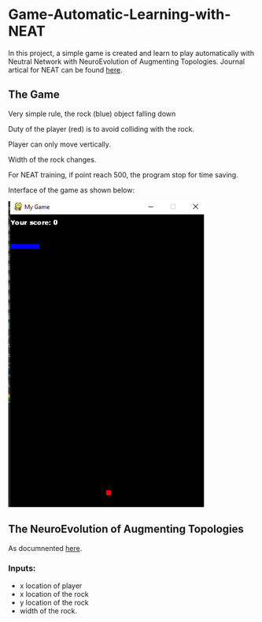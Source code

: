 # Game-Automatic-Learning-with-NEAT
In this project, a simple game is created and learn to play automatically with Neutral Network with NeuroEvolution of Augmenting Topologies.
Journal artical for NEAT can be found <a href="http://nn.cs.utexas.edu/downloads/papers/stanley.ec02.pdf">here</a>. 

## The Game

Very simple rule, the rock (blue) object falling down 

Duty of the player (red) is to avoid colliding with the rock. 

Player can only move vertically. 

Width of the rock changes.

For NEAT training, if point reach 500, the program stop for time saving.

Interface of the game as shown below:

<img src="https://github.com/HieuChiPhan/Game-Automatic-Learning-with-NEAT/blob/master/game.png" alt="None">

## The NeuroEvolution of Augmenting Topologies
As documnented <a href="http://nn.cs.utexas.edu/downloads/papers/stanley.ec02.pdf">here</a>.

### Inputs:
+ x location of player
+ x location of the rock
+ y location of the rock
+ width of the rock.


